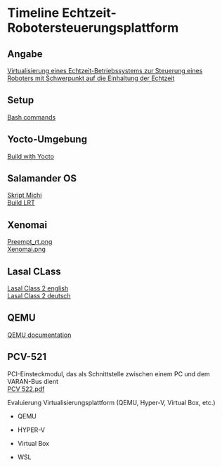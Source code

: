 # Timeline Echtzeit-Robotersteuerungsplattform

## Angabe  
[Virtualisierung eines Echtzeit-Betriebssystems zur Steuerung eines Roboters mit Schwerpunkt auf die Einhaltung der Echtzeit](resources/pdfs/MA_Pamuk.pdf)

## Setup  
[Bash commands](sigmatek/bash_commands.md)

## Yocto-Umgebung  
[Build with Yocto](sigmatek/build_with_yocto.md)

## Salamander OS  
[Skript Michi](resources/scripts/build-salamander4-ordinary.sh)  
[Build LRT](sigmatek/build_LRT.md)

## Xenomai  
[Preempt_rt.png](resources/images/info/preempt_rt.png)  
[Xenomai.png](resources/images/info/xenomai.png)


## Lasal CLass 
[Lasal Class 2 english](resources/pdfs/lasalClass2/LASAL%20CLASS%202_eng.pdf)  
[Lasal Class 2 deutsch](resources/pdfs/lasalClass2/LASAL%20CLASS%202.pdf)


## QEMU  
[QEMU documentation](https://www.qemu.org/docs/master/)


## PCV-521  
PCI-Einsteckmodul, das als Schnittstelle zwischen einem PC und dem VARAN-Bus dient  
[PCV 522.pdf](resources/pdfs/PCV%20522.pdf)  


Evaluierung Virtualisierungsplattform (QEMU, Hyper-V, Virtual Box, etc.)
- QEMU

- HYPER-V

- Virtual Box 

- WSL

